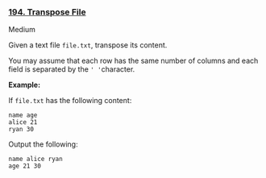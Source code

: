 ### [194. Transpose File](https://leetcode.com/problems/transpose-file/)

Medium

Given a text file `file.txt`, transpose its content.

You may assume that each row has the same number of columns and each field is separated by the `' '`character.

**Example:**

If `file.txt` has the following content:

```
name age
alice 21
ryan 30
```

Output the following:

```
name alice ryan
age 21 30
```